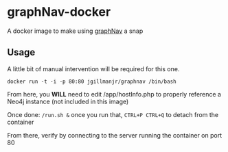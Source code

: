 graphNav-docker
===============

A docker image to make using [graphNav](https://github.com/jgillmanjr/graphNav) a snap

## Usage
A little bit of manual intervention will be required for this one.

`docker run -t -i -p 80:80 jgillmanjr/graphnav /bin/bash`

From here, you **WILL** need to edit /app/hostInfo.php to properly reference a Neo4j instance (not included in this image)

Once done: `/run.sh &` once you run that, `CTRL+P CTRL+Q` to detach from the container

From there, verify by connecting to the server running the container on port 80
